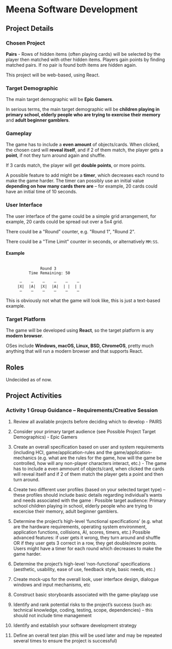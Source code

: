 # Meena Software Development

## Project Details

### Chosen Project

**Pairs** - Rows of hidden items (often playing cards) will be selected by the player then matched with other hidden items. Players gain points by
finding matched pairs. If no pair is found both items are hidden again.

This project will be web-based, using React.

### Target Demographic

The main target demographic will be **Epic Gamers**.

In serious terms, the main target demographic will be **children playing in primary school, elderly people who are trying to exercise their memory** and **adult beginner gamblers**.

### Gameplay

The game has to include a **even amount** of objects/cards.
When clicked, the chosen card will **reveal itself**, and if 2 of them match, the player gets a **point**, if not they turn around again and shuffle.

If 3 cards match, the player will get **double points**, or more points.

A possible feature to add might be a **timer**, which decreases each round to make the game harder.
The timer can possibly use an initial value **depending on how many cards there are** – for example, 20 cards could have an initial time of 10 seconds.

### User Interface

The user interface of the game could be a simple grid arrangement, for example, 20 cards could be spread out over a 5x4 grid.

There could be a "Round" counter, e.g. "Round 1", "Round 2".

There could be a "Time Limit" counter in seconds, or alternatively `MM:SS`.

#### Example

```

               Round 3
          Time Remaining: 50

      —    —    —    —    —    —
     |X|  |A|  |X|  |A|  | |  | |
      —    —    —    —    —    —

```

This is obviously not what the game will look like, this is just a text-based example.

### Target Platform

The game will be developed using **React**, so the target platform is any **modern browser**.

OSes include **Windows, macOS, Linux, BSD, ChromeOS**, pretty much anything that will run a modern browser and that supports React.

## Roles

Undecided as of now.

## Project Activities


### Activity 1 Group Guidance – Requirements/Creative Session

1. Review all available projects before deciding which to develop - PAIRS

2. Consider your primary target audience (see Possible Project Target Demographics) - Epic Gamers  

3. Create an overall specification based on user and system requirements (including HCI, game/application-rules and the game/application-
mechanics (e.g. what are the rules for the game, how will the game be controlled, how will any non-player characters interact, etc.) - The game has to include a even ammount of objects/card, when clicked the cards will reveal itself and if 2 of them match the player gets a point and then turn around. 
 
5. Create two different user profiles (based on your selected target type) – these profiles should include basic details regarding individual’s
wants and needs associated with the game : Possible target audience: Primary school children playing in school, elderly people who are trying to excercise their memory, adult beginner gamblers. 

7. Determine the project’s high-level ‘functional specifications’ (e.g. what are the hardware requirements, operating system environment,
application functions, collisions, AI, scores, timers, etc.)
Possible advanced features: if user gets it wrong, they turn around and shuffle OR if they user gets 3 correct in a row, they get double/more points. Users might have a timer for each round which decreases to make the game harder. 

9. Determine the project’s high-level ‘non-functional’ specifications (aesthetic, usability, ease of use, feedback style, basic needs, etc.)
10. Create mock-ups for the overall look, user interface design, dialogue windows and input mechanisms, etc
11. Construct basic storyboards associated with the game-play/app use
12. Identify and rank potential risks to the project’s success (such as: technical knowledge, coding, testing, scope, dependencies) – this should
not include time management
13. Identify and establish your software development strategy
14. Define an overall test plan (this will be used later and may be repeated several times to ensure the project is successful)
